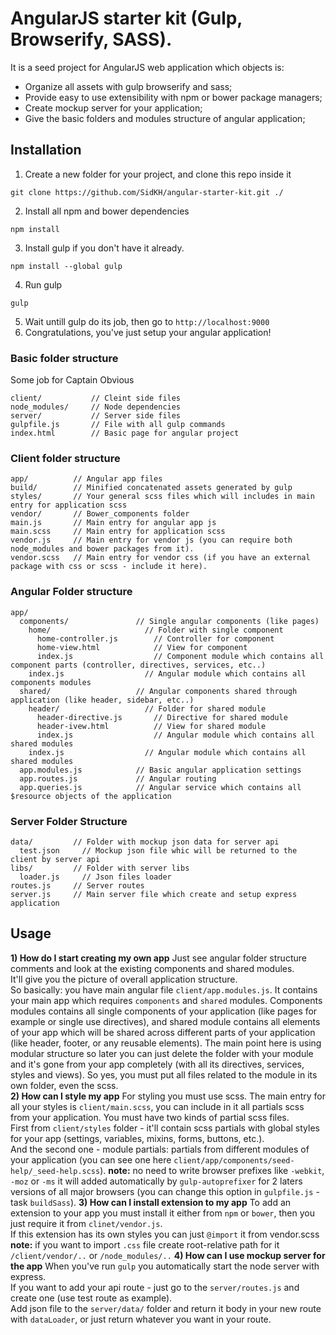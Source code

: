 # AngularJS starter kit (Gulp, Browserify, SASS).
It is a seed project for AngularJS web application which objects is:
- Organize all assets with gulp browserify and sass;
- Provide easy to use extensibility with npm or bower package managers;
- Create mockup server for your application;
- Give the basic folders and modules structure of angular application;

## Installation

1) Create a new folder for your project, and clone this repo inside it
```
git clone https://github.com/SidKH/angular-starter-kit.git ./
```
2) Install all npm and bower dependencies
```
npm install
```
3) Install gulp if you don't have it already.
```
npm install --global gulp
```
4) Run gulp
```
gulp
```
5. Wait untill gulp do its job, then go to `http://localhost:9000`
6. Congratulations, you've just setup your angular application!

### Basic folder structure
Some job for Captain Obvious
```
client/           // Cleint side files
node_modules/     // Node dependencies
server/           // Server side files
gulpfile.js       // File with all gulp commands
index.html        // Basic page for angular project
```

### Client folder structure

```
app/          // Angular app files
build/        // Minified concatenated assets generated by gulp
styles/       // Your general scss files which will includes in main entry for application scss
vendor/       // Bower_components folder
main.js       // Main entry for angular app js
main.scss     // Main entry for application scss
vendor.js     // Main entry for vendor js (you can require both node_modules and bower packages from it).
vendor.scss   // Main entry for vendor css (if you have an external package with css or scss - include it here).
```

### Angular Folder structure
```
app/
  components/               // Single angular components (like pages)
    home/                     // Folder with single component
      home-controller.js        // Controller for component
      home-view.html            // View for component
      index.js                  // Component module which contains all component parts (controller, directives, services, etc..)
    index.js                  // Angular module which contains all components modules
  shared/                   // Angular components shared through application (like header, sidebar, etc..)
    header/                   // Folder for shared module
      header-directive.js       // Directive for shared module
      header-ivew.html          // View for shared module
      index.js                  // Angular module which contains all shared modules
    index.js                  // Angular module which contains all shared modules
  app.modules.js            // Basic angular application settings
  app.routes.js             // Angular routing
  app.queries.js            // Angular service which contains all $resource objects of the application
```

### Server Folder Structure
```
data/         // Folder with mockup json data for server api
  test.json     // Mockup json file whic will be returned to the client by server api
libs/         // Folder with server libs
  loader.js     // Json files loader
routes.js     // Server routes
server.js     // Main server file which create and setup express application
```
## Usage
**1) How do I start creating my own app**
Just see angular folder structure comments and look at the existing components and shared modules.  
It'll give you the picture of overall application structure.  
So basically: you have main angular file `client/app.modules.js`. It contains your main app which requires `components` and `shared` modules. Components modules contains all single components of your application (like pages for example or single use directives), and shared module contains all elements of your app which will be shared across different parts of your application (like header, footer, or any reusable elements).
The main point here is using modular structure so later you can just delete the folder with your module and it's gone from your app completely (with all its directives, services, styles and views). So yes, you must put all files related to the module in its own folder, even the scss.  
**2) How can I style my app**
For styling you must use scss. The main entry for all your styles is `client/main.scss`, you can include in it all partials scss from your application. You must have two kinds of partial scss files.  
First from `client/styles` folder - it'll contain scss partials with global styles for your app (settings, variables, mixins, forms, buttons, etc.).  
And the second one - module partials: partials from different modules of your application (you can see one here `client/app/components/seed-help/_seed-help.scss`).
**note:** no need to write browser prefixes like `-webkit`, `-moz` or `-ms` it will added automatically by `gulp-autoprefixer` for 2 laters versions of all major browsers (you can change this option in `gulpfile.js` - task `buildSass`).
**3) How can I install extension to my app**
To add an extension to your app you must install it either from `npm` or `bower`, then you just require it from `clinet/vendor.js`.  
If this extension has its own styles you can just `@import` it from vendor.scss  
**note:** if you want to import `.css` file create root-relative path for it `/client/vendor/..` or `/node_modules/..`
**4) How can I use mockup server for the app**
When you've run `gulp` you automatically start the node server with express.  
If you want to add your api route - just go to the `server/routes.js` and create one (use test route as example).  
Add json file to the `server/data/` folder and return it body in your new route with `dataLoader`, or just return whatever you want in your route.


